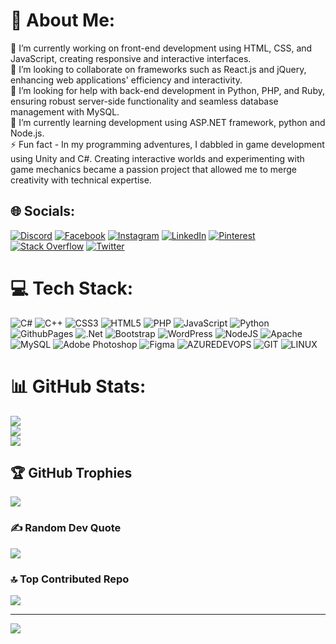 # 💫 About Me:
🔭 I’m currently working on front-end development using HTML, CSS, and JavaScript, creating responsive and interactive interfaces.<br>👯 I’m looking to collaborate on frameworks such as React.js and jQuery, enhancing web applications' efficiency and interactivity. <br>🤝 I’m looking for help with back-end development in Python, PHP, and Ruby, ensuring robust server-side functionality and seamless database management with MySQL.<br>🌱 I’m currently learning development using ASP.NET framework, python and Node.js.<br>⚡ Fun fact - In my programming adventures, I dabbled in game development using Unity and C#. Creating interactive worlds and experimenting with game mechanics became a passion project that allowed me to merge creativity with technical expertise.


## 🌐 Socials:
[![Discord](https://img.shields.io/badge/Discord-%237289DA.svg?logo=discord&logoColor=white)](https://discord.gg/https://discord.gg/) [![Facebook](https://img.shields.io/badge/Facebook-%231877F2.svg?logo=Facebook&logoColor=white)](https://facebook.com/mordecai.mathenge) [![Instagram](https://img.shields.io/badge/Instagram-%23E4405F.svg?logo=Instagram&logoColor=white)](https://instagram.com/mordy_junior) [![LinkedIn](https://img.shields.io/badge/LinkedIn-%230077B5.svg?logo=linkedin&logoColor=white)](https://linkedin.com/in/mordecai-mathenge-b097bb1b5) [![Pinterest](https://img.shields.io/badge/Pinterest-%23E60023.svg?logo=Pinterest&logoColor=white)](https://pinterest.com/@mathengemordecai) [![Stack Overflow](https://img.shields.io/badge/-Stackoverflow-FE7A16?logo=stack-overflow&logoColor=white)](https://stackoverflow.com/users/22675235) [![Twitter](https://img.shields.io/badge/Twitter-%231DA1F2.svg?logo=Twitter&logoColor=white)](https://twitter.com/@mordecai_j_m) 

# 💻 Tech Stack:
![C#](https://img.shields.io/badge/c%23-%23239120.svg?style=plastic&logo=c-sharp&logoColor=white) ![C++](https://img.shields.io/badge/c++-%2300599C.svg?style=plastic&logo=c%2B%2B&logoColor=white) ![CSS3](https://img.shields.io/badge/css3-%231572B6.svg?style=plastic&logo=css3&logoColor=white) ![HTML5](https://img.shields.io/badge/html5-%23E34F26.svg?style=plastic&logo=html5&logoColor=white) ![PHP](https://img.shields.io/badge/php-%23777BB4.svg?style=plastic&logo=php&logoColor=white) ![JavaScript](https://img.shields.io/badge/javascript-%23323330.svg?style=plastic&logo=javascript&logoColor=%23F7DF1E) ![Python](https://img.shields.io/badge/python-3670A0?style=plastic&logo=python&logoColor=ffdd54) ![GithubPages](https://img.shields.io/badge/github%20pages-121013?style=plastic&logo=github&logoColor=white) ![.Net](https://img.shields.io/badge/.NET-5C2D91?style=plastic&logo=.net&logoColor=white) ![Bootstrap](https://img.shields.io/badge/bootstrap-%238511FA.svg?style=plastic&logo=bootstrap&logoColor=white) ![WordPress](https://img.shields.io/badge/WordPress-%23117AC9.svg?style=plastic&logo=WordPress&logoColor=white) ![NodeJS](https://img.shields.io/badge/node.js-6DA55F?style=plastic&logo=node.js&logoColor=white) ![Apache](https://img.shields.io/badge/apache-%23D42029.svg?style=plastic&logo=apache&logoColor=white) ![MySQL](https://img.shields.io/badge/mysql-%2300000f.svg?style=plastic&logo=mysql&logoColor=white) ![Adobe Photoshop](https://img.shields.io/badge/adobe%20photoshop-%2331A8FF.svg?style=plastic&logo=adobe%20photoshop&logoColor=white) ![Figma](https://img.shields.io/badge/figma-%23F24E1E.svg?style=plastic&logo=figma&logoColor=white) ![AZUREDEVOPS](https://img.shields.io/badge/azuredevops-0078D7.svg?style=plastic&logo=azuredevops&logoColor=white&color=%230078D7) ![GIT](https://img.shields.io/badge/Git-fc6d26?style=plastic&logo=git&logoColor=white) ![LINUX](https://img.shields.io/badge/Linux-FCC624?style=plastic&logo=linux&logoColor=black)
# 📊 GitHub Stats:
![](https://github-readme-stats.vercel.app/api?username=morde2002&theme=blue-green&hide_border=true&include_all_commits=false&count_private=true)<br/>
![](https://github-readme-streak-stats.herokuapp.com/?user=morde2002&theme=blue-green&hide_border=true)<br/>
![](https://github-readme-stats.vercel.app/api/top-langs/?username=morde2002&theme=blue-green&hide_border=true&include_all_commits=false&count_private=true&layout=compact)

## 🏆 GitHub Trophies
![](https://github-profile-trophy.vercel.app/?username=morde2002&theme=radical&no-frame=true&no-bg=true&margin-w=4)

### ✍️ Random Dev Quote
![](https://quotes-github-readme.vercel.app/api?type=horizontal&theme=radical)

### 🔝 Top Contributed Repo
![](https://github-contributor-stats.vercel.app/api?username=morde2002&limit=5&theme=radical&combine_all_yearly_contributions=true)

---
[![](https://visitcount.itsvg.in/api?id=morde2002&label=Profile%20Views&icon=5&pretty=true)](https://visitcount.itsvg.in)

<!-- Proudly created with GPRM ( https://gprm.itsvg.in ) -->
